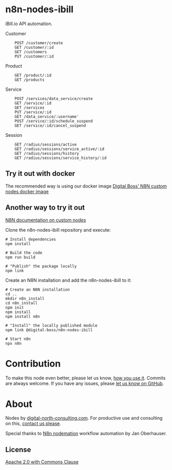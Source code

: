 # n8n-nodes-ibill

iBill.io API automation.

Customer

		POST /customer/create
		GET /customer/:id
		GET /customers
		PUT /customer/:id

Product

		GET /product/:id
		GET /products

Service

		POST /services/data_service/create
		GET /service/:id
		GET /services
		PUT /service/:id
		GET /data_service/:username'
		POST /service/:id/schedule_suspend
		GET /service/:id/cancel_suspend

Session

		GET /radius/sessions/active
		GET /radius/sessions/service_active/:id
		GET /radius/sessions/history
		GET /radius/sessions/service_history/:id


## Try it out with docker

The recommended way is using our docker image [Digital Boss' N8N custom nodes docker image](https://hub.docker.com/r/digitalboss/n8n-custom-nodes)

## Another way to try it out

[N8N documentation on custom nodes](https://docs.n8n.io/nodes/creating-nodes/create-n8n-nodes-module.html)

Clone the n8n-nodes-ibill repository and execute:
```
# Install dependencies
npm install

# Build the code
npm run build

# "Publish" the package locally
npm link
```

Create an N8N installation and add the n8n-nodes-ibill to it:
```
# Create an N8N installation
cd ..
mkdir n8n_install
cd n8n_install
npm init
npm install
npm install n8n

# "Install" the locally published module
npm link @digital-boss/n8n-nodes-ibill

# Start n8n
npx n8n
```

# Contribution

To make this node even better, please let us know, [how you use it](mailto:info@digital-north-consulting.com). Commits are always welcome. If you have any issues, please [let us know on GitHub](https://github.com/digital-boss/n8n-nodes-ibill/issues).

# About

Nodes by [digital-north-consulting.com](https://digital-north-consulting.com). For productive use and consulting on this, [contact us please](mailto:info@digital-north-consulting.com).

Special thanks to [N8n nodemation](https://n8n.io) workflow automation by Jan Oberhauser.

## License

[Apache 2.0 with Commons Clause](https://github.com/n8n-io/n8n/blob/master/packages/nodes-base/LICENSE.md)
